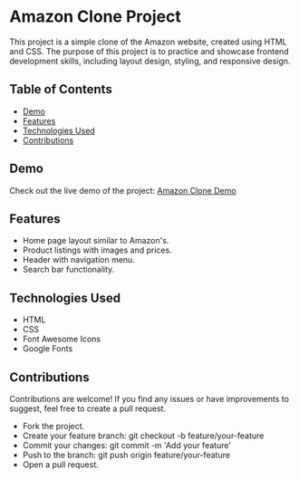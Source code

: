 # Amazon Clone Project


This project is a simple clone of the Amazon website, created using HTML and CSS. The purpose of this project is to practice and showcase frontend development skills, including layout design, styling, and responsive design.

## Table of Contents
- [Demo](#demo)
- [Features](#features)
- [Technologies Used](#technologies-used)
- [Contributions](#contributions)

## Demo

Check out the live demo of the project: [Amazon Clone Demo](https://p1kalys.github.io/Amazon-clone/)

## Features

- Home page layout similar to Amazon's.
- Product listings with images and prices.
- Header with navigation menu.
- Search bar functionality.


## Technologies Used

- HTML
- CSS
- Font Awesome Icons
- Google Fonts

## Contributions

Contributions are welcome! If you find any issues or have improvements to suggest, feel free to create a pull request.

- Fork the project.
- Create your feature branch: git checkout -b feature/your-feature
- Commit your changes: git commit -m 'Add your feature'
- Push to the branch: git push origin feature/your-feature
- Open a pull request.
